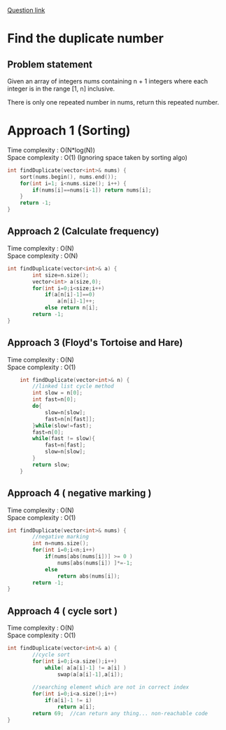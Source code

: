 [Question link](https://leetcode.com/problems/find-the-duplicate-number/)
# Find the duplicate number

## Problem statement

Given an array of integers nums containing n + 1 integers where each integer is in the range [1, n] inclusive.

There is only one repeated number in nums, return this repeated number.

# Approach 1 (Sorting)

Time complexity : O(N\*log(N))  
Space complexity : O(1) (Ignoring space taken by sorting algo)

```cpp
int findDuplicate(vector<int>& nums) {
    sort(nums.begin(), nums.end());
    for(int i=1; i<nums.size(); i++) {
        if(nums[i]==nums[i-1]) return nums[i];
    }
    return -1;
}
```

## Approach 2 (Calculate frequency)

Time complexity : O(N)  
Space complexity : O(N)

```cpp
int findDuplicate(vector<int>& a) {
        int size=n.size();
        vector<int> a(size,0);
        for(int i=0;i<size;i++)
            if(a[n[i]-1]==0)
                a[n[i]-1]++;
            else return n[i];
        return -1;
}
```

## Approach 3 (Floyd's Tortoise and Hare)

Time complexity : O(N)  
Space complexity : O(1)

```cpp
    int findDuplicate(vector<int>& n) {
        //linked list cycle method
        int slow = n[0];
        int fast=n[0];
        do{
            slow=n[slow];
            fast=n[n[fast]];
        }while(slow!=fast);
        fast=n[0];
        while(fast != slow){
            fast=n[fast];
            slow=n[slow];
        }
        return slow;
    }
```

## Approach 4 ( negative marking )
Time complexity : O(N)  
Space complexity : O(1)

```cpp
int findDuplicate(vector<int>& nums) {
        //negative marking
        int n=nums.size();
        for(int i=0;i<n;i++)
            if(nums[abs(nums[i])] >= 0 )
                nums[abs(nums[i]) ]*=-1;
            else
                return abs(nums[i]);
        return -1;
}
```

## Approach 4 ( cycle sort )
Time complexity : O(N)  
Space complexity : O(1)

```cpp
int findDuplicate(vector<int>& a) {
        //cycle sort
        for(int i=0;i<a.size();i++)
            while( a[a[i]-1] != a[i] )
                swap(a[a[i]-1],a[i]);
         
        //searching element which are not in correct index
        for(int i=0;i<a.size();i++)
            if(a[i]-1 != i)
                return a[i];
        return 69;  //can return any thing... non-reachable code
}
```


